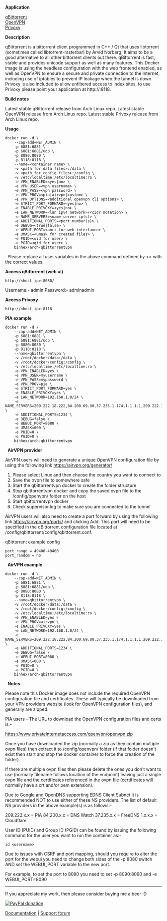 **Application**

[qBittorrent](https://www.qbittorrent.org/)  
[OpenVPN](https://openvpn.net/)  
[Privoxy](http://www.privoxy.org/)

**Description**

qBittorrent is a bittorrent client programmed in C++ / Qt that uses libtorrent (sometimes called libtorrent-rasterbar) by Arvid Norberg. It aims to be a good alternative to all other bittorrent clients out there. qBittorrent is fast, stable and provides unicode support as well as many features. This Docker image is using the headless configuration with the web frontend enabled, as well as OpenVPN to ensure a secure and private connection to the Internet, including use of iptables to prevent IP leakage when the tunnel is down. Privoxy is also included to allow unfiltered access to index sites, to use Privoxy please point your application at http://<host ip>:8118.

**Build notes**

Latest stable qBittorrent release from Arch Linux repo.
Latest stable OpenVPN release from Arch Linux repo.
Latest stable Privoxy release from Arch Linux repo.

**Usage**
```
docker run -d \
    --cap-add=NET_ADMIN \
    -p 6881:6881 \
    -p 6881:6881/udp \
    -p 8080:8080 \
    -p 8118:8118 \
    --name=<container name> \
    -v <path for data files>:/data \
    -v <path for config files>:/config \
    -v /etc/localtime:/etc/localtime:ro \
    -e VPN_ENABLED=<yes|no> \
    -e VPN_USER=<vpn username> \
    -e VPN_PASS=<vpn password> \
    -e VPN_PROV=<pia|airvpn|custom> \
    -e VPN_OPTIONS=<additional openvpn cli options> \
    -e STRICT_PORT_FORWARD=<yes|no> \
    -e ENABLE_PRIVOXY=<yes|no> \
    -e LAN_NETWORK=<lan ipv4 network>/<cidr notation> \
    -e NAME_SERVERS=<name server ip(s)> \
    -e ADDITIONAL_PORTS=<port number(s)> \
    -e DEBUG=<true|false> \
    -e WEBUI_PORT=<port for web interfance> \
    -e UMASK=<umask for created files> \
    -e PUID=<uid for user> \
    -e PGID=<gid for user> \
    binhex/arch-qbittorrentvpn
```
&nbsp;
Please replace all user variables in the above command defined by <> with the correct values.

**Access qBittorrent (web ui)**

`http://<host ip>:8080/`

Username:- admin
Password:- adminadmin

**Access Privoxy**

`http://<host ip>:8118`

**PIA example**
```
docker run -d \
    --cap-add=NET_ADMIN \
    -p 6881:6881 \
    -p 6881:6881/udp \
    -p 8080:8080 \
    -p 8118:8118 \
    --name=qbittorrentvpn \
    -v /root/docker/data:/data \
    -v /root/docker/config:/config \
    -v /etc/localtime:/etc/localtime:ro \
    -e VPN_ENABLED=yes \
    -e VPN_USER=myusername \
    -e VPN_PASS=mypassword \
    -e VPN_PROV=pia \
    -e STRICT_PORT_FORWARD=yes \
    -e ENABLE_PRIVOXY=yes \
    -e LAN_NETWORK=192.168.1.0/24 \
    -e NAME_SERVERS=209.222.18.222,84.200.69.80,37.235.1.174,1.1.1.1,209.222.18.218,37.235.1.177,84.200.70.40,1.0.0.1 \
    -e ADDITIONAL_PORTS=1234 \
    -e DEBUG=false \
    -e WEBUI_PORT=8080 \
    -e UMASK=000 \
    -e PUID=0 \
    -e PGID=0 \
    binhex/arch-qbittorrentvpn
```
&nbsp;
**AirVPN provider**

AirVPN users will need to generate a unique OpenVPN configuration file by using the following link https://airvpn.org/generator/

1. Please select Linux and then choose the country you want to connect to
2. Save the ovpn file to somewhere safe
3. Start the qbittorrentvpn docker to create the folder structure
4. Stop qbittorrentvpn docker and copy the saved ovpn file to the /config/openvpn/ folder on the host
5. Start qbittorrentvpn docker
6. Check supervisor.log to make sure you are connected to the tunnel

AirVPN users will also need to create a port forward by using the following link https://airvpn.org/ports/ and clicking Add. This port will need to be specified in the qBittorrent configuration file located at /config/qbittorrent/config/qbittorrent.conf.

qBittorrent example config
```
port_range = 49400-49400
port_random = no
```
&nbsp;
**AirVPN example**
```
docker run -d \
    --cap-add=NET_ADMIN \
    -p 6881:6881 \
    -p 6881:6881/udp \
    -p 8080:8080 \
    -p 8118:8118 \
    --name=qbittorrentvpn \
    -v /root/docker/data:/data \
    -v /root/docker/config:/config \
    -v /etc/localtime:/etc/localtime:ro \
    -e VPN_ENABLED=yes \
    -e VPN_PROV=airvpn \
    -e ENABLE_PRIVOXY=yes \
    -e LAN_NETWORK=192.168.1.0/24 \
    -e NAME_SERVERS=209.222.18.222,84.200.69.80,37.235.1.174,1.1.1.1,209.222.18.218,37.235.1.177,84.200.70.40,1.0.0.1 \
    -e ADDITIONAL_PORTS=1234 \
    -e DEBUG=false \
    -e WEBUI_PORT=8080 \
    -e UMASK=000 \
    -e PUID=0 \
    -e PGID=0 \
    binhex/arch-qbittorrentvpn
```
&nbsp;
**Notes**

Please note this Docker image does not include the required OpenVPN configuration file and certificates. These will typically be downloaded from your VPN providers website (look for OpenVPN configuration files), and generally are zipped.

PIA users - The URL to download the OpenVPN configuration files and certs is:-

https://www.privateinternetaccess.com/openvpn/openvpn.zip

Once you have downloaded the zip (normally a zip as they contain multiple ovpn files) then extract it to /config/openvpn/ folder (if that folder doesn't exist then start and stop the docker container to force the creation of the folder).

If there are multiple ovpn files then please delete the ones you don't want to use (normally filename follows location of the endpoint) leaving just a single ovpn file and the certificates referenced in the ovpn file (certificates will normally have a crt and/or pem extension).

Due to Google and OpenDNS supporting EDNS Client Subnet it is recommended NOT to use either of these NS providers.
The list of default NS providers in the above example(s) is as follows:-

209.222.x.x = PIA
84.200.x.x = DNS Watch
37.235.x.x = FreeDNS
1.x.x.x = Cloudflare

User ID (PUID) and Group ID (PGID) can be found by issuing the following command for the user you want to run the container as:-

`id <username>`

Due to issues with CSRF and port mapping, should you require to alter the port for the webui you need to change both sides of the -p 8080 switch AND set the WEBUI_PORT variable to the new port.

For example, to set the port to 8090 you need to set -p 8090:8090 and -e WEBUI_PORT=8090
___
If you appreciate my work, then please consider buying me a beer  :D

[![PayPal donation](https://www.paypal.com/en_US/i/btn/btn_donate_SM.gif)](https://www.paypal.com/cgi-bin/webscr?cmd=_s-xclick&hosted_button_id=MM5E27UX6AUU4)

[Documentation](https://github.com/binhex/documentation) | [Support forum](https://forums.unraid.net/topic/75539-support-binhex-qbittorrentvpn/)
